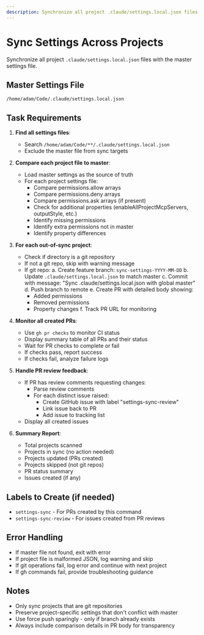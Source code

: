 ```yaml
---
description: Synchronize all project .claude/settings.local.json files with master settings
---
```


# Sync Settings Across Projects

Synchronize all project `.claude/settings.local.json` files with the master settings file.

## Master Settings File
`/home/adam/Code/.claude/settings.local.json`

## Task Requirements

1. **Find all settings files**:
   - Search `/home/adam/Code/**/.claude/settings.local.json`
   - Exclude the master file from sync targets

2. **Compare each project file to master**:
   - Load master settings as the source of truth
   - For each project settings file:
     - Compare permissions.allow arrays
     - Compare permissions.deny arrays
     - Compare permissions.ask arrays (if present)
     - Check for additional properties (enableAllProjectMcpServers, outputStyle, etc.)
     - Identify missing permissions
     - Identify extra permissions not in master
     - Identify property differences

3. **For each out-of-sync project**:
   - Check if directory is a git repository
   - If not a git repo, skip with warning message
   - If git repo:
     a. Create feature branch: `sync-settings-YYYY-MM-DD`
     b. Update `.claude/settings.local.json` to match master
     c. Commit with message: "Sync .claude/settings.local.json with global master"
     d. Push branch to remote
     e. Create PR with detailed body showing:
        - Added permissions
        - Removed permissions
        - Property changes
     f. Track PR URL for monitoring

4. **Monitor all created PRs**:
   - Use `gh pr checks` to monitor CI status
   - Display summary table of all PRs and their status
   - Wait for PR checks to complete or fail
   - If checks pass, report success
   - If checks fail, analyze failure logs

5. **Handle PR review feedback**:
   - If PR has review comments requesting changes:
     - Parse review comments
     - For each distinct issue raised:
       - Create GitHub issue with label "settings-sync-review"
       - Link issue back to PR
       - Add issue to tracking list
   - Display all created issues

6. **Summary Report**:
   - Total projects scanned
   - Projects in sync (no action needed)
   - Projects updated (PRs created)
   - Projects skipped (not git repos)
   - PR status summary
   - Issues created (if any)

## Labels to Create (if needed)
- `settings-sync` - For PRs created by this command
- `settings-sync-review` - For issues created from PR reviews

## Error Handling
- If master file not found, exit with error
- If project file is malformed JSON, log warning and skip
- If git operations fail, log error and continue with next project
- If gh commands fail, provide troubleshooting guidance

## Notes
- Only sync projects that are git repositories
- Preserve project-specific settings that don't conflict with master
- Use force push sparingly - only if branch already exists
- Always include comparison details in PR body for transparency
